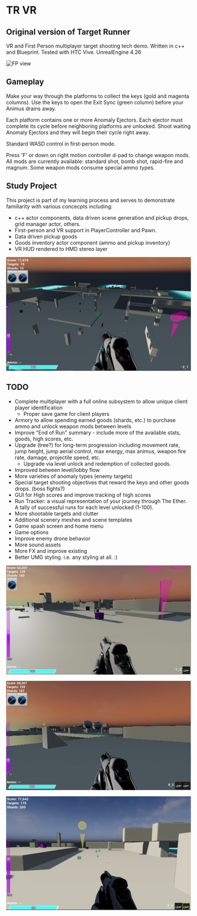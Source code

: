 # TR VR 
## Original version of Target Runner

VR and First Person multiplayer target shooting tech demo. Written in c++ and Blueprint. Tested with HTC Vive.
UnrealEngine 4.26

![FP view](./Images/tr_cap01.png)

## Gameplay
Make your way through the platforms to collect the keys (gold and magenta columns). Use the keys to open the Exit Sync (green column) before your Animus drains away.

Each platform contains one or more Anomaly Ejectors. Each ejector must complete its cycle before neighboring platforms are unlocked. Shoot waiting Anomaly Ejectors and they will begin their cycle right away.

Standard WASD control in first-person mode.

Press 'F' or down on right motion controller d-pad to change weapon mods.  All mods are currently available: standard shot, bomb shot, rapid-fire and magnum.  Some weapon mods consume special ammo types.

## Study Project
This project is part of my learning process and serves to demonstrate familiarity with various concecpts including:
 - c++ actor components, data driven scene generation and pickup drops, grid manager actor, others.
 - First-person and VR support in PlayerController and Pawn.
 - Data driven pickup goods
 - Goods inventory actor component (ammo and pickup inventory)
 - VR HUD rendered to HMD stereo layer

![Aerial view](./ProjectDoc/Images/big_view1.png)

## TODO 
 - Complete multiplayer with a full online subsystem to allow unique client player identification
     - Proper save game for client players
 - Armory to allow spending earned goods (shards, etc.) to purchase ammo and unlock weapon mods between levels
 - Improve "End of Run" summary - include more of the available stats, goods, high scores, etc.
 - Upgrade (tree?) for long-term progression including movement rate, jump height, jump aerial control, max energy, max animus, weapon fire rate, damage, projectile speed, etc.
     - Upgrade via level unlock and redemption of collected goods.
 - Improved between level/lobby flow
 - More varieties of anomaly types (enemy targets)
 - Special target shooting objectives that reward the keys and other goods drops. (boss fights?)
 - GUI for High scores and improve tracking of high scores
 - Run Tracker: a visual representation of your journey through The Ether. A tally of successful runs for each level unlocked (1-100).
 - More shootable targets and clutter
 - Additional scenery meshes and scene templates
 - Game spash screen and home menu
 - Game options
 - Improve enemy drone behavior
 - More sound assets
 - More FX and improve existing
 - Better UMG styling. i.e. any styling at all. :)

 ![FP view](./ProjectDoc/Images/tr_cap02.png)

 ![FP view](./ProjectDoc/Images/tr_cap03.png)

 ![FP view](./ProjectDoc/Images/tr_cap04.png)


